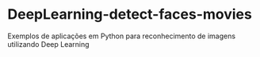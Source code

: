 # DeepLearning-detect-faces-movies
 Exemplos de aplicações em Python para reconhecimento de imagens utilizando Deep Learning
